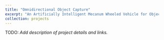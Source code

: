 ```yaml
---
title: "Omnidirectional Object Capture"
excerpt: "An Artificially Intelligent Mecanum Wheeled Vehicle for Object Capture <br/><br/><img src='/images/omni_logo.png'>"
collection: projects
---
```


TODO: *Add description of project details and links.*
